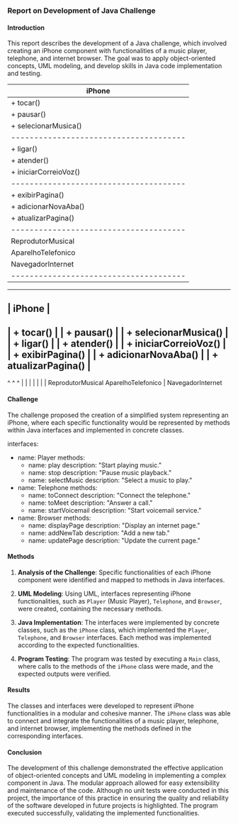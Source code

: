 ### Report on Development of Java Challenge

#### Introduction
This report describes the development of a Java challenge, which involved creating an iPhone component with functionalities of a music player, telephone, and internet browser. The goal was to apply object-oriented concepts, UML modeling, and develop skills in Java code implementation and testing.


|               iPhone                 |
|--------------------------------------|
| + tocar()                            |
| + pausar()                           |
| + selecionarMusica()                |
|--------------------------------------|
| + ligar()                            |
| + atender()                          |
| + iniciarCorreioVoz()               |
|--------------------------------------|
| + exibirPagina()                     |
| + adicionarNovaAba()                 |
| + atualizarPagina()                  |
|--------------------------------------|
|          ReprodutorMusical           |
|       AparelhoTelefonico             |
|          NavegadorInternet           |
|--------------------------------------|

----------------------------------------
|               iPhone                 |
----------------------------------------
| + tocar()                            |
| + pausar()                           |
| + selecionarMusica()                |
| + ligar()                            |
| + atender()                          |
| + iniciarCorreioVoz()               |
| + exibirPagina()                     |
| + adicionarNovaAba()                 |
| + atualizarPagina()                  |
----------------------------------------
^          ^                ^
|          |                |
|          |                |
|    ReprodutorMusical    AparelhoTelefonico
|                           NavegadorInternet

                    
#### Challenge
The challenge proposed the creation of a simplified system representing an iPhone, where each specific functionality would be represented by methods within Java interfaces and implemented in concrete classes.

interfaces:
  - name: Player
    methods:
      - name: play
        description: "Start playing music."
      - name: stop
        description: "Pause music playback."
      - name: selectMusic
        description: "Select a music to play."
  - name: Telephone
    methods:
      - name: toConnect
        description: "Connect the telephone."
      - name: toMeet
        description: "Answer a call."
      - name: startVoicemail
        description: "Start voicemail service."
  - name: Browser
    methods:
      - name: displayPage
        description: "Display an internet page."
      - name: addNewTab
        description: "Add a new tab."
      - name: updatePage
        description: "Update the current page."


#### Methods
1. **Analysis of the Challenge**: Specific functionalities of each iPhone component were identified and mapped to methods in Java interfaces.
   
2. **UML Modeling**: Using UML, interfaces representing iPhone functionalities, such as `Player` (Music Player), `Telephone`, and `Browser`, were created, containing the necessary methods.
   
3. **Java Implementation**: The interfaces were implemented by concrete classes, such as the `iPhone` class, which implemented the `Player`, `Telephone`, and `Browser` interfaces. Each method was implemented according to the expected functionalities.
   
4. **Program Testing**: The program was tested by executing a `Main` class, where calls to the methods of the `iPhone` class were made, and the expected outputs were verified.

#### Results
The classes and interfaces were developed to represent iPhone functionalities in a modular and cohesive manner. The `iPhone` class was able to connect and integrate the functionalities of a music player, telephone, and internet browser, implementing the methods defined in the corresponding interfaces.

#### Conclusion
The development of this challenge demonstrated the effective application of object-oriented concepts and UML modeling in implementing a complex component in Java. The modular approach allowed for easy extensibility and maintenance of the code. Although no unit tests were conducted in this project, the importance of this practice in ensuring the quality and reliability of the software developed in future projects is highlighted. The program executed successfully, validating the implemented functionalities.

